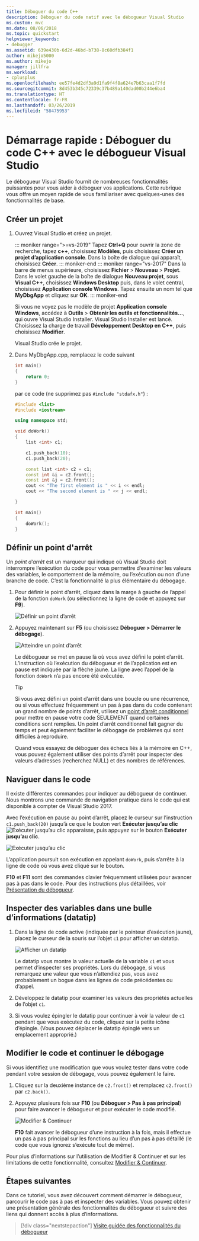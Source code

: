 ```yaml
---
title: Déboguer du code C++
description: Déboguer du code natif avec le débogueur Visual Studio
ms.custom: mvc
ms.date: 08/06/2018
ms.topic: quickstart
helpviewer_keywords:
- debugger
ms.assetid: 639e430b-6d2d-46bd-b738-8c60dfb384f1
author: mikejo5000
ms.author: mikejo
manager: jillfra
ms.workload:
- cplusplus
ms.openlocfilehash: ee57fe4d2df3a9d1fa9f4f8a624e7b63caa1f7fd
ms.sourcegitcommit: 8d453b345c72339c37b489a140dad00b244e6ba4
ms.translationtype: HT
ms.contentlocale: fr-FR
ms.lasthandoff: 03/26/2019
ms.locfileid: "58475953"
---
```

# <a name="quickstart-debug-with-c-using-the-visual-studio-debugger"></a>Démarrage rapide : Déboguer du code C++ avec le débogueur Visual Studio

Le débogueur Visual Studio fournit de nombreuses fonctionnalités puissantes pour vous aider à déboguer vos applications. Cette rubrique vous offre un moyen rapide de vous familiariser avec quelques-unes des fonctionnalités de base.

## <a name="create-a-new-project"></a>Créer un projet

1. Ouvrez Visual Studio et créez un projet.

    ::: moniker range=">=vs-2019"
    Tapez **Ctrl+Q** pour ouvrir la zone de recherche, tapez **c++**, choisissez **Modèles**, puis choisissez **Créer un projet d’application console**. Dans la boîte de dialogue qui apparaît, choisissez **Créer**.
    ::: moniker-end
    ::: moniker range="vs-2017"
    Dans la barre de menus supérieure, choisissez **Fichier** > **Nouveau** > **Projet**. Dans le volet gauche de la boîte de dialogue **Nouveau projet**, sous **Visual C++**, choisissez **Windows Desktop** puis, dans le volet central, choisissez **Application console Windows**. Tapez ensuite un nom tel que **MyDbgApp** et cliquez sur **OK**.
    ::: moniker-end

    Si vous ne voyez pas le modèle de projet **Application console Windows**, accédez à **Outils** > **Obtenir les outils et fonctionnalités...**, qui ouvre Visual Studio Installer. Visual Studio Installer est lancé. Choisissez la charge de travail **Développement Desktop en C++**, puis choisissez **Modifier**.

    Visual Studio crée le projet.

1. Dans MyDbgApp.cpp, remplacez le code suivant

    ```c++
    int main()
    {
        return 0;
    }
    ```

    par ce code (ne supprimez pas `#include "stdafx.h"`) :

    ```c++
    #include <list>
    #include <iostream>

    using namespace std;

    void doWork()
    {
        list <int> c1;

        c1.push_back(10);
        c1.push_back(20);

        const list <int> c2 = c1;
        const int &i = c2.front();
        const int &j = c2.front();
        cout << "The first element is " << i << endl;
        cout << "The second element is " << j << endl;

    }

    int main()
    {
        doWork();
    }
    ```

## <a name="set-a-breakpoint"></a>Définir un point d'arrêt

Un *point d’arrêt* est un marqueur qui indique où Visual Studio doit interrompre l’exécution du code pour vous permettre d’examiner les valeurs des variables, le comportement de la mémoire, ou l’exécution ou non d’une branche de code. C’est la fonctionnalité la plus élémentaire du débogage.

1. Pour définir le point d’arrêt, cliquez dans la marge à gauche de l’appel de la fonction `doWork` (ou sélectionnez la ligne de code et appuyez sur **F9**).

    ![Définir un point d’arrêt](../debugger/media/dbg-qs-set-breakpoint.png "Définir un point d’arrêt")

2. Appuyez maintenant sur **F5** (ou choisissez **Déboguer > Démarrer le débogage**).

    ![Atteindre un point d’arrêt](../debugger/media/dbg-qs-hit-breakpoint.png "Atteindre un point d’arrêt")

    Le débogueur se met en pause là où vous avez défini le point d’arrêt. L’instruction où l’exécution du débogueur et de l’application est en pause est indiquée par la flèche jaune. La ligne avec l’appel de la fonction `doWork` n’a pas encore été exécutée.

    > [!TIP]
    > Si vous avez défini un point d’arrêt dans une boucle ou une récurrence, ou si vous effectuez fréquemment un pas à pas dans du code contenant un grand nombre de points d’arrêt, utilisez un [point d’arrêt conditionnel](../debugger/using-breakpoints.md#BKMK_Specify_a_breakpoint_condition_using_a_code_expression) pour mettre en pause votre code SEULEMENT quand certaines conditions sont remplies. Un point d’arrêt conditionnel fait gagner du temps et peut également faciliter le débogage de problèmes qui sont difficiles à reproduire.

    Quand vous essayez de déboguer des échecs liés à la mémoire en C++, vous pouvez également utiliser des points d’arrêt pour inspecter des valeurs d’adresses (recherchez NULL) et des nombres de références.

## <a name="navigate-code"></a>Naviguer dans le code

Il existe différentes commandes pour indiquer au débogueur de continuer. Nous montrons une commande de navigation pratique dans le code qui est disponible à compter de Visual Studio 2017.

Avec l’exécution en pause au point d’arrêt, placez le curseur sur l’instruction `c1.push_back(20)` jusqu’à ce que le bouton vert **Exécuter jusqu’au clic** ![Exécuter jusqu’au clic](../debugger/media/dbg-tour-run-to-click.png "RunToClick") apparaisse, puis appuyez sur le bouton **Exécuter jusqu’au clic**.

![Exécuter jusqu’au clic](../debugger/media/dbg-qs-run-to-click.png "Exécuter jusqu’au clic")

L’application poursuit son exécution en appelant `doWork`, puis s’arrête à la ligne de code où vous avez cliqué sur le bouton.

**F10** et **F11** sont des commandes clavier fréquemment utilisées pour avancer pas à pas dans le code. Pour des instructions plus détaillées, voir [Présentation du débogueur](../debugger/debugger-feature-tour.md).

## <a name="inspect-variables-in-a-datatip"></a>Inspecter des variables dans une bulle d’informations (datatip)

1. Dans la ligne de code active (indiquée par le pointeur d’exécution jaune), placez le curseur de la souris sur l’objet `c1` pour afficher un datatip.

    ![Afficher un datatip](../debugger/media/dbg-qs-data-tip.png "Afficher un datatip")

    Le datatip vous montre la valeur actuelle de la variable `c1` et vous permet d’inspecter ses propriétés. Lors du débogage, si vous remarquez une valeur que vous n’attendiez pas, vous avez probablement un bogue dans les lignes de code précédentes ou d’appel.

2. Développez le datatip pour examiner les valeurs des propriétés actuelles de l’objet `c1`.

3. Si vous voulez épingler le datatip pour continuer à voir la valeur de `c1` pendant que vous exécutez du code, cliquez sur la petite icône d’épingle. (Vous pouvez déplacer le datatip épinglé vers un emplacement approprié.)

## <a name="edit-code-and-continue-debugging"></a>Modifier le code et continuer le débogage

Si vous identifiez une modification que vous voulez tester dans votre code pendant votre session de débogage, vous pouvez également le faire.

1. Cliquez sur la deuxième instance de `c2.front()` et remplacez `c2.front()` par `c2.back()`.

2. Appuyez plusieurs fois sur **F10** (ou **Déboguer > Pas à pas principal**) pour faire avancer le débogueur et pour exécuter le code modifié.

    ![Modifier & Continuer](../debugger/media/dbg-qs-edit-and-continue.gif "Modifier & Continuer")

    **F10** fait avancer le débogueur d’une instruction à la fois, mais il effectue un pas à pas principal sur les fonctions au lieu d’un pas à pas détaillé (le code que vous ignorez s’exécute tout de même).

Pour plus d’informations sur l’utilisation de Modifier & Continuer et sur les limitations de cette fonctionnalité, consultez [Modifier & Continuer](../debugger/edit-and-continue.md).

## <a name="next-steps"></a>Étapes suivantes

Dans ce tutoriel, vous avez découvert comment démarrer le débogueur, parcourir le code pas à pas et inspecter des variables. Vous pouvez obtenir une présentation générale des fonctionnalités du débogueur et suivre des liens qui donnent accès à plus d’informations.

> [!div class="nextstepaction"]
> [Visite guidée des fonctionnalités du débogueur](../debugger/debugger-feature-tour.md)
